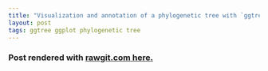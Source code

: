 ```yaml
---
title: "Visualization and annotation of a phylogenetic tree with `ggtree` package"
layout: post
tags: ggtree ggplot phylogenetic tree 
---
```


### Post rendered with [**rawgit.com here.**](https://rawgit.com/valentinitnelav/valentinitnelav.github.io/master/assets/2018-01-07-ggtree/2018-01-07-ggtree.html)